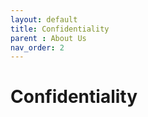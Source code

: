 ```yaml
---
layout: default
title: Confidentiality
parent : About Us
nav_order: 2
---
```


Confidentiality
==============
